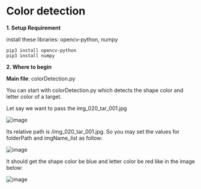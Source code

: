 # Color detection

**1. Setup Requirement**

install these libraries: opencv-python, numpy

    pip3 install opencv-python
    pip3 install numpy   

**2. Where to begin**

  **Main file**: colorDetection.py

  You can start with colorDetection.py which detects the shape color and letter color of a target.

  Let say we want to pass the img_020_tar_001.jpg

![image](https://github.com/chicagoedt/team-air-suas-2024/assets/92337557/0f7dae13-df01-4aae-a98a-e9d655689999)

Its relative path is /img_020_tar_001.jpg. So you may set the values for folderPath and imgName_list as follow:

![image](https://github.com/chicagoedt/team-air-suas-2024/assets/92337557/5feb16c0-0dc0-43ec-8a37-d57d5627bb2e)

It should get the shape color be blue and letter color be red like in the image below:

![image](https://github.com/chicagoedt/team-air-suas-2024/assets/92337557/aa286d51-8f03-48e5-a17e-1fb18f61dfb6)

